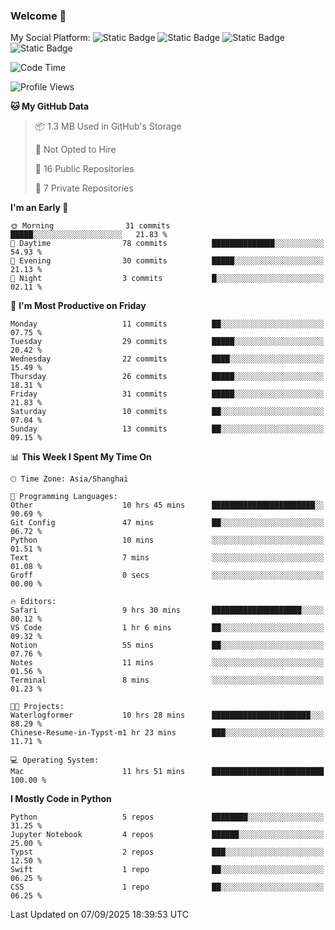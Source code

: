 ### Welcome 👋

<!--
**CheneyNine/CheneyNine** is a ✨ _special_ ✨ repository because its `README.md` (this file) appears on your GitHub profile.

Here are some ideas to get you started:

- 🔭 I’m currently working on ...
- 🌱 I’m currently learning ...
- 👯 I’m looking to collaborate on ...
- 🤔 I’m looking for help with ...
- 💬 Ask me about ...
- 📫 How to reach me: ...
- 😄 Pronouns: ...
- ⚡ Fun fact: ...
-->

My Social Platform:
![Static Badge](https://img.shields.io/badge/_-CheneyNine-black?style=flat&logo=Github&logoColor=white&cacheSeconds=https%3A%2F%2Fgithub.com%2FCheneyNine)
![Static Badge](https://img.shields.io/badge/_-cheneynine.top-purple?style=flat&logo=googlehome&logoColor=white&link=https%3A%2F%2Fwww.cheneynine.top)
![Static Badge](https://img.shields.io/badge/_-CQU__Cheney-green?style=flat&logo=wechat&logoColor=white&link=https%3A%2F%2Fwww.linkedin.com%2Fin%2Fyinan-chen-9b09202b9%2F)
![Static Badge](https://img.shields.io/badge/_-Cheney-blue?style=flat&logo=linkedin&logoColor=white&link=https%3A%2F%2Fwww.linkedin.com%2Fin%2Fyinan-chen-9b09202b9%2F)


<!--START_SECTION:waka-->
![Code Time](http://img.shields.io/badge/Code%20Time-378%20hrs%2022%20mins-blue)

![Profile Views](http://img.shields.io/badge/Profile%20Views-0-blue)

**🐱 My GitHub Data** 

> 📦 1.3 MB Used in GitHub's Storage 
 > 
> 🚫 Not Opted to Hire
 > 
> 📜 16 Public Repositories 
 > 
> 🔑 7 Private Repositories 
 > 
**I'm an Early 🐤** 

```text
🌞 Morning                31 commits          █████░░░░░░░░░░░░░░░░░░░░   21.83 % 
🌆 Daytime                78 commits          ██████████████░░░░░░░░░░░   54.93 % 
🌃 Evening                30 commits          █████░░░░░░░░░░░░░░░░░░░░   21.13 % 
🌙 Night                  3 commits           █░░░░░░░░░░░░░░░░░░░░░░░░   02.11 % 
```
📅 **I'm Most Productive on Friday** 

```text
Monday                   11 commits          ██░░░░░░░░░░░░░░░░░░░░░░░   07.75 % 
Tuesday                  29 commits          █████░░░░░░░░░░░░░░░░░░░░   20.42 % 
Wednesday                22 commits          ████░░░░░░░░░░░░░░░░░░░░░   15.49 % 
Thursday                 26 commits          █████░░░░░░░░░░░░░░░░░░░░   18.31 % 
Friday                   31 commits          █████░░░░░░░░░░░░░░░░░░░░   21.83 % 
Saturday                 10 commits          ██░░░░░░░░░░░░░░░░░░░░░░░   07.04 % 
Sunday                   13 commits          ██░░░░░░░░░░░░░░░░░░░░░░░   09.15 % 
```


📊 **This Week I Spent My Time On** 

```text
🕑︎ Time Zone: Asia/Shanghai

💬 Programming Languages: 
Other                    10 hrs 45 mins      ███████████████████████░░   90.69 % 
Git Config               47 mins             ██░░░░░░░░░░░░░░░░░░░░░░░   06.72 % 
Python                   10 mins             ░░░░░░░░░░░░░░░░░░░░░░░░░   01.51 % 
Text                     7 mins              ░░░░░░░░░░░░░░░░░░░░░░░░░   01.08 % 
Groff                    0 secs              ░░░░░░░░░░░░░░░░░░░░░░░░░   00.00 % 

🔥 Editors: 
Safari                   9 hrs 30 mins       ████████████████████░░░░░   80.12 % 
VS Code                  1 hr 6 mins         ██░░░░░░░░░░░░░░░░░░░░░░░   09.32 % 
Notion                   55 mins             ██░░░░░░░░░░░░░░░░░░░░░░░   07.76 % 
Notes                    11 mins             ░░░░░░░░░░░░░░░░░░░░░░░░░   01.56 % 
Terminal                 8 mins              ░░░░░░░░░░░░░░░░░░░░░░░░░   01.23 % 

🐱‍💻 Projects: 
Waterlogformer           10 hrs 28 mins      ██████████████████████░░░   88.29 % 
Chinese-Resume-in-Typst-m1 hr 23 mins        ███░░░░░░░░░░░░░░░░░░░░░░   11.71 % 

💻 Operating System: 
Mac                      11 hrs 51 mins      █████████████████████████   100.00 % 
```

**I Mostly Code in Python** 

```text
Python                   5 repos             ████████░░░░░░░░░░░░░░░░░   31.25 % 
Jupyter Notebook         4 repos             ██████░░░░░░░░░░░░░░░░░░░   25.00 % 
Typst                    2 repos             ███░░░░░░░░░░░░░░░░░░░░░░   12.50 % 
Swift                    1 repo              ██░░░░░░░░░░░░░░░░░░░░░░░   06.25 % 
CSS                      1 repo              ██░░░░░░░░░░░░░░░░░░░░░░░   06.25 % 
```




 Last Updated on 07/09/2025 18:39:53 UTC
<!--END_SECTION:waka-->


